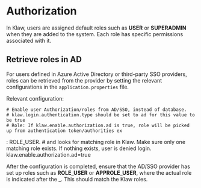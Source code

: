 # Authorization

In Klaw, users are assigned default roles such as **USER** or
**SUPERADMIN** when they are added to the system. Each role has specific
permissions associated with it.

## Retrieve roles in AD

For users defined in Azure Active Directory or third-party SSO
providers, roles can be retrieved from the provider by setting the
relevant configurations in the `application.properties` file.

Relevant configuration:

    # Enable user Authorization/roles from AD/SSO, instead of database.
    # klaw.login.authentication.type should be set to ad for this value to be true
    # Role: If klaw.enable.authorization.ad is true, role will be picked up from authentication token/authorities ex 
: ROLE_USER.
    # and looks for matching role in Klaw. Make sure only one matching role exists. If nothing exists, user is denied login.
    klaw.enable.authorization.ad=true

After the configuration is completed, ensure that the AD/SSO provider
has set up roles such as **ROLE_USER** or **APPROLE_USER**, where the
actual role is indicated after the \_\. This should match the Klaw
roles.
